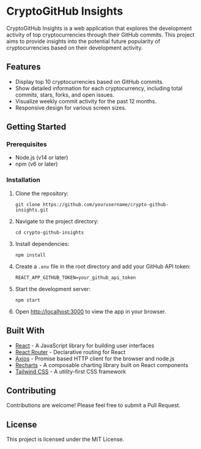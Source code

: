 # CryptoGitHub Insights

CryptoGitHub Insights is a web application that explores the development activity of top cryptocurrencies through their GitHub commits. This project aims to provide insights into the potential future popularity of cryptocurrencies based on their development activity.

## Features

- Display top 10 cryptocurrencies based on GitHub commits.
- Show detailed information for each cryptocurrency, including total commits, stars, forks, and open issues.
- Visualize weekly commit activity for the past 12 months.
- Responsive design for various screen sizes.

## Getting Started

### Prerequisites

- Node.js (v14 or later)
- npm (v6 or later)

### Installation

1. Clone the repository:
   ```
   git clone https://github.com/yourusername/crypto-github-insights.git
   ```

2. Navigate to the project directory:
   ```
   cd crypto-github-insights
   ```

3. Install dependencies:
   ```
   npm install
   ```

4. Create a `.env` file in the root directory and add your GitHub API token:
   ```
   REACT_APP_GITHUB_TOKEN=your_github_api_token
   ```

5. Start the development server:
   ```
   npm start
   ```

6. Open [http://localhost:3000](http://localhost:3000) to view the app in your browser.

## Built With

- [React](https://reactjs.org/) - A JavaScript library for building user interfaces
- [React Router](https://reactrouter.com/) - Declarative routing for React
- [Axios](https://axios-http.com/) - Promise based HTTP client for the browser and node.js
- [Recharts](https://recharts.org/) - A composable charting library built on React components
- [Tailwind CSS](https://tailwindcss.com/) - A utility-first CSS framework

## Contributing

Contributions are welcome! Please feel free to submit a Pull Request.

## License

This project is licensed under the MIT License.
